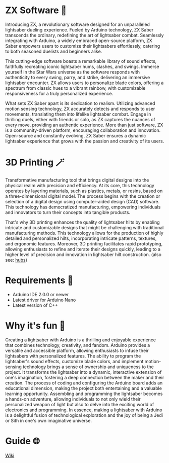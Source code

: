 # ZX Software 🧪
Introducing ZX, a revolutionary software designed for an unparalleled lightsaber dueling experience. Fueled by Arduino technology, ZX Saber transcends the ordinary, redefining the art of lightsaber combat. Seamlessly integrating with Arduino, a widely embraced open-source platform, ZX Saber empowers users to customize their lightsabers effortlessly, catering to both seasoned duelists and beginners alike.

This cutting-edge software boasts a remarkable library of sound effects, faithfully recreating iconic lightsaber hums, clashes, and swings. Immerse yourself in the Star Wars universe as the software responds with authenticity to every swing, parry, and strike, delivering an immersive lightsaber encounter. ZX allows users to personalize blade colors, offering a spectrum from classic hues to a vibrant rainbow, with customizable responsiveness for a truly personalized experience.

What sets ZX Saber apart is its dedication to realism. Utilizing advanced motion sensing technology, ZX accurately detects and responds to user movements, translating them into lifelike lightsaber combat. Engage in thrilling duels, either with friends or solo, as ZX captures the nuances of every move, providing an authentic experience. More than just software, ZX is a community-driven platform, encouraging collaboration and innovation. Open-source and constantly evolving, ZX Saber ensures a dynamic lightsaber experience that grows with the passion and creativity of its users.


# 3D Printing 🪄
Transformative manufacturing tool that brings digital designs into the physical realm with precision and efficiency. At its core, this technology operates by layering materials, such as plastics, metals, or resins, based on a three-dimensional digital model. The process begins with the creation or selection of a digital design using computer-aided design (CAD) software. This technology has democratized manufacturing, empowering individuals and innovators to turn their concepts into tangible products.

That's why 3D printing enhances the quality of lightsaber hilts by enabling intricate and customizable designs that might be challenging with traditional manufacturing methods. This technology allows for the production of highly detailed and personalized hilts, incorporating intricate patterns, textures, and ergonomic features. Moreover, 3D printing facilitates rapid prototyping, allowing enthusiasts to refine and iterate their designs quickly, leading to a higher level of precision and innovation in lightsaber hilt construction.
(also see: [hubs](hubs.com))


# Requirements 🔌
- Arduino IDE 2.0.0 or newer
- Latest driver for Arduino Nano
- Latest version of C++


# Why it's fun 🎉
Creating a lightsaber with Arduino is a thrilling and enjoyable experience that combines technology, creativity, and fandom. Arduino provides a versatile and accessible platform, allowing enthusiasts to infuse their lightsabers with personalized features. The ability to program the lightsaber's sound effects, customize blade colors, and implement motion-sensing technology brings a sense of ownership and uniqueness to the project. It transforms the lightsaber into a dynamic, interactive extension of one's imagination, fostering a deep connection between the maker and their creation. The process of coding and configuring the Arduino board adds an educational dimension, making the project both entertaining and a valuable learning opportunity. Assembling and programming the lightsaber becomes a hands-on adventure, allowing individuals to not only wield their personalized weapon of light but also to delve into the exciting world of electronics and programming. In essence, making a lightsaber with Arduino is a delightful fusion of technological exploration and the joy of being a Jedi or Sith in one's own imaginative universe.


# Guide 🌐
[Wiki](https://github.com/Z00Li/zx-saber/wiki)
